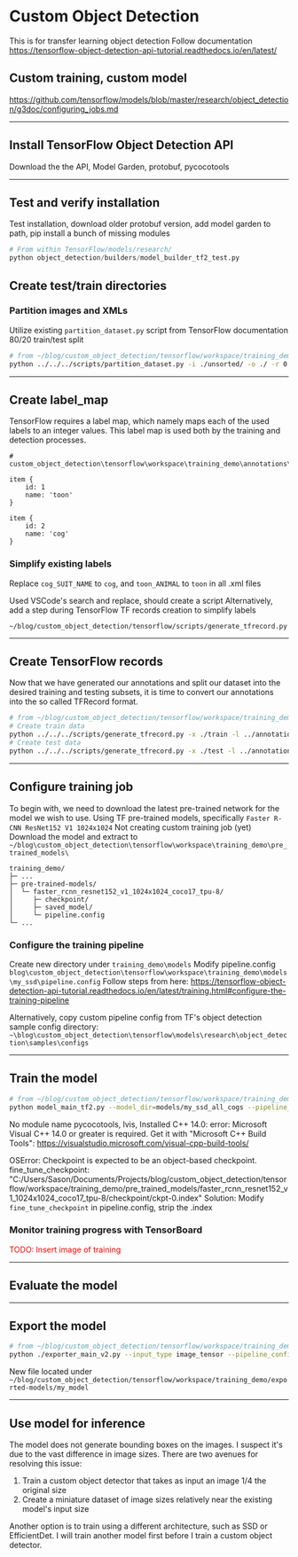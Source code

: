 # Custom Object Detection

This is for transfer learning object detection
Follow documentation https://tensorflow-object-detection-api-tutorial.readthedocs.io/en/latest/

## Custom training, custom model

https://github.com/tensorflow/models/blob/master/research/object_detection/g3doc/configuring_jobs.md

---
## Install TensorFlow Object Detection API

Download the the API, Model Garden, protobuf, pycocotools

---
## Test and verify installation
Test installation, download older protobuf version, add model garden to path, pip install a bunch of missing modules

```python
# From within TensorFlow/models/research/
python object_detection/builders/model_builder_tf2_test.py
```

## Create test/train directories

### Partition images and XMLs

Utilize existing `partition_dataset.py` script from TensorFlow documentation
80/20 train/test split

```bash
# from ~/blog/custom_object_detection/tensorflow/workspace/training_demo/images (main)
python ../../../scripts/partition_dataset.py -i ./unsorted/ -o ./ -r 0.2 -x
```

---
## Create label_map

TensorFlow requires a label map, which namely maps each of the used labels to an integer values. This label map is used both by the training and detection processes.

```
# custom_object_detection\tensorflow\workspace\training_demo\annotations\label_map.pbtxt

item {
    id: 1
    name: 'toon'
}

item {
    id: 2
    name: 'cog'
}

```

### Simplify existing labels

Replace `cog_SUIT_NAME` to `cog`, and `toon_ANIMAL` to `toon` in all .xml files

Used VSCode's search and replace, should create a script
Alternatively, add a step during TensorFlow TF records creation to simplify labels

`~/blog/custom_object_detection/tensorflow/scripts/generate_tfrecord.py`


---
## Create TensorFlow records

Now that we have generated our annotations and split our dataset into the desired training and testing subsets, it is time to convert our annotations into the so called TFRecord format.

```bash
# from ~/blog/custom_object_detection/tensorflow/workspace/training_demo/images (main)
# Create train data
python ../../../scripts/generate_tfrecord.py -x ./train -l ../annotations/all_cogs/label_map.pbtxt -o ../annotations/all_cogs/train.record
# Create test data
python ../../../scripts/generate_tfrecord.py -x ./test -l ../annotations/all_cogs/label_map.pbtxt -o ../annotations/all_cogs/test.record
```

---
## Configure training job

To begin with, we need to download the latest pre-trained network for the model we wish to use.
Using TF pre-trained models, specifically `Faster R-CNN ResNet152 V1 1024x1024`
Not creating custom training job (yet)
Download the model and extract to `~/blog\custom_object_detection\tensorflow\workspace\training_demo\pre_trained_models\`

```
training_demo/
├─ ...
├─ pre-trained-models/
│  └─ faster_rcnn_resnet152_v1_1024x1024_coco17_tpu-8/
│     ├─ checkpoint/
│     ├─ saved_model/
│     └─ pipeline.config
└─ ...
```

### Configure the training **pipeline**

Create new directory under `training_demo\models`
Modify pipeline.config `blog\custom_object_detection\tensorflow\workspace\training_demo\models\my_ssd\pipeline.config`
Follow steps from here: https://tensorflow-object-detection-api-tutorial.readthedocs.io/en/latest/training.html#configure-the-training-pipeline

Alternatively, copy custom pipeline config from TF's object detection sample config directory: `~\blog\custom_object_detection\tensorflow\models\research\object_detection\samples\configs`

---
## Train the model

```bash
# from ~/blog/custom_object_detection/tensorflow/workspace/training_demo
python model_main_tf2.py --model_dir=models/my_ssd_all_cogs --pipeline_config_path=models/my_ssd_all_cogs/pipeline.config
```

No module name pycocotools, lvis,
Installed C++ 14.0:       error: Microsoft Visual C++ 14.0 or greater is required. Get it with "Microsoft C++ Build Tools": https://visualstudio.microsoft.com/visual-cpp-build-tools/

OSError: Checkpoint is expected to be an object-based checkpoint.
  fine_tune_checkpoint: "C:/Users/Sason/Documents/Projects/blog/custom_object_detection/tensorflow/workspace/training_demo/pre_trained_models/faster_rcnn_resnet152_v1_1024x1024_coco17_tpu-8/checkpoint/ckpt-0.index"
Solution: Modify `fine_tune_checkpoint` in pipeline.config, strip the .index

### Monitor training progress with TensorBoard

<font style="color:red">TODO: Insert image of training</font>

---
## Evaluate the model

---
## Export the model

```bash
# from ~/blog/custom_object_detection/tensorflow/workspace/training_demo
python ./exporter_main_v2.py --input_type image_tensor --pipeline_config_path ./models/my_ssd_all_cogs/pipeline.config --trained_checkpoint_dir ./models/my_ssd_all_cogs/ --output_directory ./exported-models/my_ssd_all_cogs
```

New file located under `~/blog/custom_object_detection/tensorflow/workspace/training_demo/exported-models/my_model`


---
## Use model for inference

The model does not generate bounding boxes on the images.
I suspect it's due to the vast difference in image sizes.
There are two avenues for resolving this issue:

1. Train a custom object detector that takes as input an image 1/4 the original size
2. Create a miniature dataset of image sizes relatively near the existing model's input size

Another option is to train using a different architecture, such as SSD or EfficientDet.
I will train another model first before I train a custom object detector.